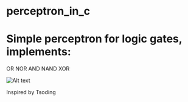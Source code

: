 # perceptron_in_c

# Simple perceptron for logic gates, implements:
OR
NOR
AND
NAND
XOR

![Alt text](https://github.com/wyr241/perceptron_in_c/cost.png)

Inspired by Tsoding
